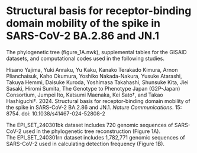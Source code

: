 # Structural basis for receptor-binding domain mobility of the spike in SARS-CoV-2 BA.2.86 and JN.1

The phylogenetic tree (figure_1A.nwk), supplemental tables for the GISAID datasets, and computational codes used in the following studies.

Hisano Yajima, Yuki Anraku, Yu Kaku, Kanako Terakado Kimura, Arnon Plianchaisuk, Kaho Okumura, Yoshiko Nakada-Nakura, Yusuke Atarashi, Takuya Hemmi, Daisuke Kuroda, Yoshimasa Takahashi, Shunsuke Kita, Jiei Sasaki, Hiromi Sumita, The Genotype to Phenotype Japan (G2P-Japan) Consortium, Jumpei Ito, Katsumi Maenaka, Kei Sato†, and Takao Hashiguchi†. 2024. Structural basis for receptor-binding domain mobility of the spike in SARS-CoV-2 BA.2.86 and JN.1. *Nature Communications*. 15: 8754. doi: 10.1038/s41467-024-52808-2

The EPI_SET_240301bk dataset includes 720 genomic sequences of SARS-CoV-2 used in the phylogenetic tree reconstruction (Figure 1A).\
The EPI_SET_240301rn dataset includes 1,782,771 genomic sequences of SARS-CoV-2 used in calculating detection frequency (Figure 1B).
